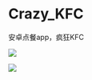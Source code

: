 # Crazy_KFC
安卓点餐app，疯狂KFC

![](https://i.imgtg.com/2022/10/08/pGW4t.jpg)

[![](https://streamja.com/5qlz0)](https://streamja.com/5qlz0)

